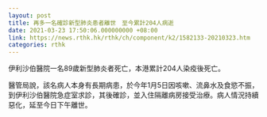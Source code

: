```yaml
---
layout: post
title: 再多一名確診新型肺炎患者離世　至今累計204人病逝
date: 2021-03-23 17:50:06.000000000 +08:00
link: https://news.rthk.hk/rthk/ch/component/k2/1582133-20210323.htm
categories: rthk
---
```


伊利沙伯醫院一名89歲新型肺炎者死亡，本港累計204人染疫後死亡。

醫管局說，該名病人本身有長期病患，於今年1月5日因咳嗽、流鼻水及食慾不振，到伊利沙伯醫院急症室求診，其後確診，並入住隔離病房接受治療。病人情況持續惡化，延至今日下午離世。
